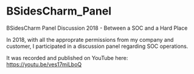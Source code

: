 # BSidesCharm_Panel
BSidesCharm Panel Discussion 2018 - Between a SOC and a Hard Place

In 2018, with all the approprate permissions from my company and customer, I participated in a discussion panel regarding SOC operations.  

It was recorded and published on YouTube here:  https://youtu.be/ves17miLboQ

